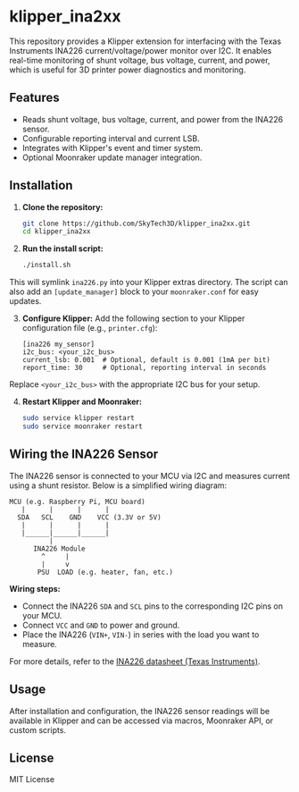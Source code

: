# klipper_ina2xx

This repository provides a Klipper extension for interfacing with the Texas Instruments INA226 current/voltage/power monitor over I2C. It enables real-time monitoring of shunt voltage, bus voltage, current, and power, which is useful for 3D printer power diagnostics and monitoring.

## Features

- Reads shunt voltage, bus voltage, current, and power from the INA226 sensor.
- Configurable reporting interval and current LSB.
- Integrates with Klipper's event and timer system.
- Optional Moonraker update manager integration.

## Installation

1. **Clone the repository:**
   ```sh
   git clone https://github.com/SkyTech3D/klipper_ina2xx.git
   cd klipper_ina2xx
   ```

2. **Run the install script:**
    ```sh
    ./install.sh
    ```

This will symlink `ina226.py` into your Klipper extras directory. The script can also add an `[update_manager]` block to your `moonraker.conf` for easy updates.

3. **Configure Klipper:**
 Add the following section to your Klipper configuration file (e.g., `printer.cfg`):

    ```
    [ina226 my_sensor]
    i2c_bus: <your_i2c_bus>
    current_lsb: 0.001  # Optional, default is 0.001 (1mA per bit)
    report_time: 30     # Optional, reporting interval in seconds
    ```

Replace `<your_i2c_bus>` with the appropriate I2C bus for your setup.

4. **Restart Klipper and Moonraker:**
    ```sh
    sudo service klipper restart
    sudo service moonraker restart
    ```

## Wiring the INA226 Sensor

The INA226 sensor is connected to your MCU via I2C and measures current using a shunt resistor. Below is a simplified wiring diagram:

```
MCU (e.g. Raspberry Pi, MCU board)
   |      |      |      |
  SDA   SCL    GND    VCC (3.3V or 5V)
   |      |      |      |
   |______|______|______|
          |
      INA226 Module
        ^     |
        |     v
       PSU  LOAD (e.g. heater, fan, etc.)
```

**Wiring steps:**
- Connect the INA226 `SDA` and `SCL` pins to the corresponding I2C pins on your MCU.
- Connect `VCC` and `GND` to power and ground.
- Place the INA226 (`VIN+`, `VIN-`)  in series with the load you want to measure.

For more details, refer to the [INA226 datasheet (Texas Instruments)](https://www.ti.com/lit/ds/symlink/ina226.pdf).

## Usage

After installation and configuration, the INA226 sensor readings will be available in Klipper and can be accessed via macros, Moonraker API, or custom scripts.

## License

MIT License